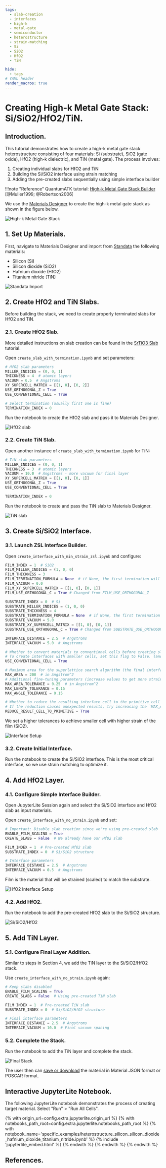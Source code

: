 ```yaml
---
tags:
  - slab-creation
  - interfaces
  - high-k
  - metal-gate
  - semiconductor
  - heterostructure
  - strain-matching
  - Si
  - SiO2
  - HfO2
  - TiN

hide:
  - tags
# YAML header
render_macros: true
---
```


# Creating High-k Metal Gate Stack: Si/SiO2/HfO2/TiN.

## Introduction.

This tutorial demonstrates how to create a high-k metal gate stack heterostructure consisting of four materials: Si (substrate), SiO2 (gate oxide), HfO2 (high-k dielectric), and TiN (metal gate). The process involves:

1. Creating individual slabs for HfO2 and TiN
2. Building the Si/SiO2 interface using strain matching
3. Adding the pre-created slabs sequentially using simple interface builder

!!!note "Reference"
    QuantumATK tutorial: [High-k Metal Gate Stack Builder](https://docs.quantumatk.com/tutorials/hkmg_builder/hkmg_builder.html) [@Muller1999; @Robertson2006]
    

We use the [Materials Designer](../../../materials-designer/overview.md) to create the high-k metal gate stack as shown in the figure below.

![High-k Metal Gate Stack](../../../images/tutorials/materials/heterostructures/heterostructure-silicon-silicon-dioxide-hafnium-dioxide-titanium-nitride/original-figure.webp "High-k Metal Gate Stack")

## 1. Set Up Materials.

First, navigate to Materials Designer and import from [Standata](../../../materials-designer/header-menu/input-output/standata-import.md) the following materials:

- Silicon (Si)
- Silicon dioxide (SiO2)
- Hafnium dioxide (HfO2)
- Titanium nitride (TiN)

![Standata Import](../../../images/tutorials/materials/heterostructures/heterostructure-silicon-silicon-dioxide-hafnium-dioxide-titanium-nitride/import-standata.webp "Standata Import")

## 2. Create HfO2 and TiN Slabs.

Before building the stack, we need to create properly terminated slabs for HfO2 and TiN.

### 2.1. Create HfO2 Slab.

More detailed instructions on slab creation can be found in the [SrTiO3 Slab](slab-strontium-titanate.md) tutorial.

Open `create_slab_with_termination.ipynb` and set parameters:

```python
# HfO2 slab parameters
MILLER_INDICES = (0, 0, 1)
THICKNESS = 4  # atomic layers
VACUUM = 0.5  # Angstroms
XY_SUPERCELL_MATRIX = [[1, 0], [0, 2]]
USE_ORTHOGONAL_Z = True
USE_CONVENTIONAL_CELL = True

# Select termination (usually first one is fine)
TERMINATION_INDEX = 0
```

Run the notebook to create the HfO2 slab and pass it to Materials Designer.

![HfO2 slab](../../../images/tutorials/materials/heterostructures/heterostructure-silicon-silicon-dioxide-hafnium-dioxide-titanium-nitride/wave-result-hfo2-slab-wave.webp "HfO2 slab")

### 2.2. Create TiN Slab.

Open another instance of `create_slab_with_termination.ipynb` for TiN:

```python
# TiN slab parameters
MILLER_INDICES = (0, 0, 1)
THICKNESS = 3  # atomic layers
VACUUM = 10.0  # Angstroms - more vacuum for final layer
XY_SUPERCELL_MATRIX = [[1, 0], [0, 1]]
USE_ORTHOGONAL_Z = True
USE_CONVENTIONAL_CELL = True

TERMINATION_INDEX = 0
```

Run the notebook to create and pass the TiN slab to Materials Designer.

![TiN slab](../../../images/tutorials/materials/heterostructures/heterostructure-silicon-silicon-dioxide-hafnium-dioxide-titanium-nitride/wave-result-tin-slab.webp "TiN slab")

## 3. Create Si/SiO2 Interface.

### 3.1. Launch ZSL Interface Builder.

Open `create_interface_with_min_strain_zsl.ipynb` and configure:

```python
FILM_INDEX = 1  # SiO2
FILM_MILLER_INDICES = (1, 0, 0)
FILM_THICKNESS = 3
FILM_TERMINATION_FORMULA = None  # if None, the first termination will be used
FILM_VACUUM = 0.0
FILM_XY_SUPERCELL_MATRIX = [[1, 0], [0, 1]]
FILM_USE_ORTHOGONAL_C = True # Changed from FILM_USE_ORTHOGONAL_Z

SUBSTRATE_INDEX = 0  # Si
SUBSTRATE_MILLER_INDICES = (1, 0, 0)
SUBSTRATE_THICKNESS = 4
SUBSTRATE_TERMINATION_FORMULA = None  # if None, the first termination will be used
SUBSTRATE_VACUUM = 5.0
SUBSTRATE_XY_SUPERCELL_MATRIX = [[1, 0], [0, 1]]
SUBSTRATE_USE_ORTHOGONAL_C = True # Changed from SUBSTRATE_USE_ORTHOGONAL_Z

INTERFACE_DISTANCE = 2.5  # Angstroms
INTERFACE_VACUUM = 5.0  # Angstroms

# Whether to convert materials to conventional cells before creating slabs.
# To create interfaces with smaller cells, set this flag to False. (and pass already conventional cells as input)
USE_CONVENTIONAL_CELL = True

# Maximum area for the superlattice search algorithm (the final interface area will be smaller)
MAX_AREA = 200  # in Angstrom^2
# Additional fine-tuning parameters (increase values to get more strained matches):
MAX_AREA_TOLERANCE = 0.25  # in Angstrom^2
MAX_LENGTH_TOLERANCE = 0.15
MAX_ANGLE_TOLERANCE = 0.15

# Whether to reduce the resulting interface cell to the primitive cell after the interface creation.
# If the reduction causes unexpected results, try increasing the `MAX_AREA` for search.
REDUCE_RESULT_CELL_TO_PRIMITIVE = True
```

We set a higher tolerances to achieve smaller cell with higher strain of the film (SiO2).

![Interface Setup](../../../images/tutorials/materials/heterostructures/heterostructure-silicon-silicon-dioxide-hafnium-dioxide-titanium-nitride/jl-setup-notebook-si-sio2.webp "Interface Setup")

### 3.2. Create Initial Interface.

Run the notebook to create the Si/SiO2 interface. This is the most critical interface, so we use strain matching to optimize it.

## 4. Add HfO2 Layer.

### 4.1. Configure Simple Interface Builder.

Open JupyterLite Session again and select the Si/SiO2 interface and HfO2 slab as input materials.

Open `create_interface_with_no_strain.ipynb` and set:

```python
# Important: Disable slab creation since we're using pre-created slab
ENABLE_FILM_SCALING = True
CREATE_SLABS = False  # We already have our HfO2 slab

FILM_INDEX = 1  # Pre-created HfO2 slab
SUBSTRATE_INDEX = 0  # Si/SiO2 structure

# Interface parameters
INTERFACE_DISTANCE = 2.5  # Angstroms
INTERFACE_VACUUM = 0.5  # Angstroms
```

Film is the material that will be strained (scaled) to match the substrate.

![HfO2 Interface Setup](../../../images/tutorials/materials/heterostructures/heterostructure-silicon-silicon-dioxide-hafnium-dioxide-titanium-nitride/jl-setup-notebook-si-sio2-hfo2.webp "HfO2 Interface Setup")

### 4.2. Add HfO2.

Run the notebook to add the pre-created HfO2 slab to the Si/SiO2 structure.

![Si/SiO2/HfO2](../../../images/tutorials/materials/heterostructures/heterostructure-silicon-silicon-dioxide-hafnium-dioxide-titanium-nitride/wave-result-si-sio2-hfo2.webp "Si/SiO2/HfO2")

## 5. Add TiN Layer.

### 5.1. Configure Final Layer Addition.

Similar to steps in Section 4, we add the TiN layer to the Si/SiO2/HfO2 stack.

Use `create_interface_with_no_strain.ipynb` again:

```python
# Keep slabs disabled
ENABLE_FILM_SCALING = True
CREATE_SLABS = False  # Using pre-created TiN slab

FILM_INDEX = 1  # Pre-created TiN slab
SUBSTRATE_INDEX = 0  # Si/SiO2/HfO2 structure

# Final interface parameters
INTERFACE_DISTANCE = 2.5  # Angstroms
INTERFACE_VACUUM = 10.0  # Final vacuum spacing
```

### 5.2. Complete the Stack.

Run the notebook to add the TiN layer and complete the stack.

![Final Stack](../../../images/tutorials/materials/heterostructures/heterostructure-silicon-silicon-dioxide-hafnium-dioxide-titanium-nitride/wave-result-si-sio2-hfo2-tin.webp "Final Stack")

The user then can [save or download](../../../materials-designer/header-menu/input-output.md) the material in Material JSON format or POSCAR format.

## Interactive JupyterLite Notebook.

The following JupyterLite notebook demonstrates the process of creating target material. Select "Run" > "Run All Cells".

{% with origin_url=config.extra.jupyterlite.origin_url %}
{% with notebooks_path_root=config.extra.jupyterlite.notebooks_path_root %}
{% with notebook_name='specific_examples/heterostructure_silicon_silicon_dioxide_hafnium_dioxide_titanium_nitride.ipynb' %}
{% include 'jupyterlite_embed.html' %}
{% endwith %}
{% endwith %}
{% endwith %}

## References.

